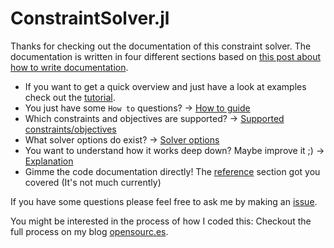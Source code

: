 # ConstraintSolver.jl

Thanks for checking out the documentation of this constraint solver.
The documentation is written in four different sections based on [this post about how to write documentation](https://www.divio.com/blog/documentation/).

- If you want to get a quick overview and just have a look at examples check out the [tutorial](tutorial.md).
- You just have some `How to` questions? -> [How to guide](how_to.md)
- Which constraints and objectives are supported? -> [Supported constraints/objectives](supported.md)
- What solver options do exist? -> [Solver options](options.md)
- You want to understand how it works deep down? Maybe improve it ;) -> [Explanation](explanation.md)
- Gimme the code documentation directly! The [reference](reference.md) section got you covered (It's not much currently)

If you have some questions please feel free to ask me by making an [issue](https://github.com/Wikunia/ConstraintSolver.jl/issues).

You might be interested in the process of how I coded this: Checkout the full process on my blog [opensourc.es](https://opensourc.es/blog/constraint-solver-1).

